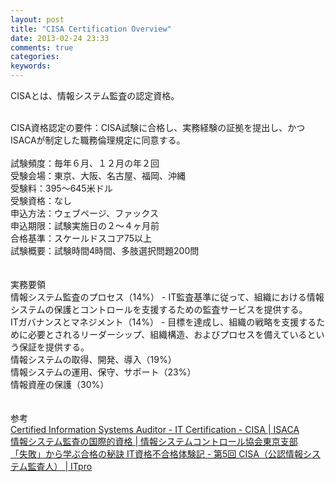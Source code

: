 ```yaml
---
layout: post
title: "CISA Certification Overview"
date: 2013-02-24 23:33
comments: true
categories: 
keywords:
---
```


CISAとは、情報システム監査の認定資格。<br />
<div>
<br /></div>
<div>
CISA資格認定の要件：CISA試験に合格し、実務経験の証拠を提出し、かつISACAが制定した職務倫理規定に同意する。</div>
<div>
<br /></div>
<div>
試験頻度：毎年６月、１２月の年２回</div>
<div>
受験会場：東京、大阪、名古屋、福岡、沖縄</div>
<div>
受験料：395～645米ドル</div>
<div>
受験資格：なし</div>
<div>
申込方法：ウェブページ、ファックス</div>
<div>
申込期限：試験実施日の２～４ヶ月前</div>
<div>
合格基準：スケールドスコア75以上</div>
<div>
試験概要：試験時間4時間、多肢選択問題200問</div>
<div>
<br /></div>
<div>
<br /></div>
<div>
実務要領</div>
<div>
情報システム監査のプロセス（14%） - IT監査基準に従って、組織における情報システムの保護とコントロールを支援するための監査サービスを提供する。</div>
<div>
ITガバナンスとマネジメント（14%） - 目標を達成し、組織の戦略を支援するために必要とされるリーダーシップ、組織構造、およびプロセスを備えているという保証を提供する。</div>
<div>
情報システムの取得、開発、導入（19%）</div>
<div>
情報システムの運用、保守、サポート（23%）</div>
<div>
情報資産の保護（30%）</div>
<div>
<br /></div>
<div>
<br /></div>
<div>
参考</div>
<div>
<a href="http://www.isaca.org/Certification/CISA-Certified-Information-Systems-Auditor/Pages/default.aspx">Certified Information Systems Auditor - IT Certification - CISA | ISACA</a></div>
<div>
<a href="http://www.isaca.gr.jp/cisa/">情報システム監査の国際的資格 | 情報システムコントロール協会東京支部</a></div>
<div>
<a href="http://itpro.nikkeibp.co.jp/article/COLUMN/20070621/275414/">「失敗」から学ぶ合格の秘訣 IT資格不合格体験記 - 第5回 CISA（公認情報システム監査人） | ITpro</a></div>
<div>
<br /></div>
